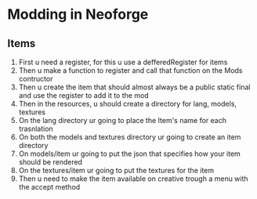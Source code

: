 # Modding in Neoforge

## Items

1. First u need a register, for this u use a defferedRegister for items
2. Then u make a function to register and call that function on the Mods contructor
3. Then u create the item that should almost always be a public static final and use the register to add it to the mod
4. Then in the resources, u should create a directory for lang, models, textures
5. On the lang directory ur going to place the Item's name for each trasnlation
6. On both the models and textures directory ur going to create an item directory
7. On models/item ur going to put the json that specifies how your item should be rendered
8. On the textures/item ur going to put the textures for the item
9. Then u need to make the item available on creative trough a menu with the accept method